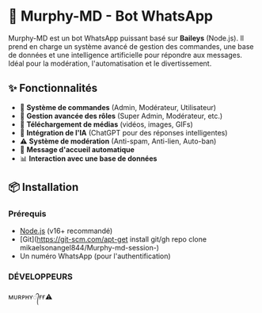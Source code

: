# 🤖 Murphy-MD - Bot WhatsApp

Murphy-MD est un bot WhatsApp puissant basé sur **Baileys** (Node.js). Il prend en charge un système avancé de gestion des commandes, une base de données et une intelligence artificielle pour répondre aux messages. Idéal pour la modération, l'automatisation et le divertissement.

## ✨ Fonctionnalités
- 📌 **Système de commandes** (Admin, Modérateur, Utilisateur)
- 🔧 **Gestion avancée des rôles** (Super Admin, Modérateur, etc.)
- 🚀 **Téléchargement de médias** (vidéos, images, GIFs)
- 🤖 **Intégration de l'IA** (ChatGPT pour des réponses intelligentes)
- ⚠️ **Système de modération** (Anti-spam, Anti-lien, Auto-ban)
- 👋 **Message d'accueil automatique**
- 📊 **Interaction avec une base de données**

## 📦 Installation

### Prérequis
- [Node.js](https://nodejs.org/) (v16+ recommandé)
- [Git](https://git-scm.com/apt-get install git/gh repo clone mikaelsonangel844/Murphy-md-session-)
- Un numéro WhatsApp (pour l'authentification)

### DÉVELOPPEURS 
ᴍᴜʀᴘʜʏ᭄ғғ⚠️
